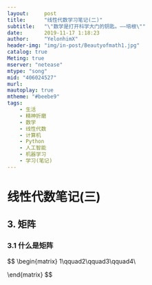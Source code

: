 ```yaml
---
layout:     post
title:      "线性代数学习笔记(二)"
subtitle:   "\"数学是打开科学大门的钥匙。——培根\""
date:       2019-11-17 1:18:23
author:     "YelonhimX"
header-img: "img/in-post/Beautyofmath1.jpg"
catalog: true
Meting: true
mserver: "netease"
mtype: "song"
mid: "406024527"
murl:
mautoplay: true
mtheme: "#beebe9"
tags:
    - 生活
    - 精神折磨
    - 数学
    - 线性代数
    - 计算机
    - Python
    - 人工智能
    - 机器学习
    - 学习(笔记)
---
```


# 线性代数笔记(三)

## 3. 矩阵

### 3.1 什么是矩阵

$$
\begin{matrix}
    1\qquad2\qquad3\qquad4\\
    
\end{matrix}
$$
